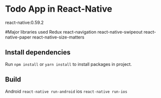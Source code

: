# Todo App in React-Native

react-native:0.59.2

#Major libraries used
Redux
react-navigation
react-native-swipeout
react-native-paper
react-native-size-matters

## Install dependencies

Run `npm install` or `yarn install` to install packages in project.

## Build

Android `react-native run-android`
ios `react-native run-ios`
